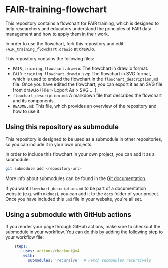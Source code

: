 # FAIR-training-flowchart

This repository contains a flowchart for FAIR training, which is designed to help researchers and educators understand the principles of FAIR data management and how to apply them in their work.

In order to use the flowchart, fork this repository and edit `FAIR_training_flowchart.drawio` at draw.io. 

This repository contains the following files:
- `FAIR_training_flowchart.drawio`: The flowchart in draw.io format.
- `FAIR_training_flowchart.drawio.svg`: The flowchart in SVG format, which is used to embed the flowchart in the `flowchart_description.md` file. Once you have edited the flowchart, you can export it as an SVG file from draw.io (File > Export As > SVG ... ).
- `flowchart_description.md`: A markdown file that describes the flowchart and its components.
- `README.md`: This file, which provides an overview of the repository and how to use it.

## Using this repository as submodule

This repository is designed to be used as a submodule in other repositories, so you can include it in your own projects.

In order to include this flowchart in your own project, you can add it as a submodule:

```bash
git submodule add <repository-url>
```

More info about submodules can be found in the [Git documentation](https://git-scm.com/book/en/v2/Git-Tools-Submodules).

If you want `flowchart_description.md` to be part of a documentation website (e.g. with `mkdocs`), you can add it to the `docs` folder of your project. Once you have included this `.md` file in your website, you're all set.

## Using a submodule with GitHub actions

If you render your page through GitHub actions, make sure to checkout the submodule in your workflow. You can do this by adding the following step to your workflow file:

```yaml
    steps:
      - uses: actions/checkout@v4
        with:
          submodules: 'recursive'  # Fetch submodules recursively
```
